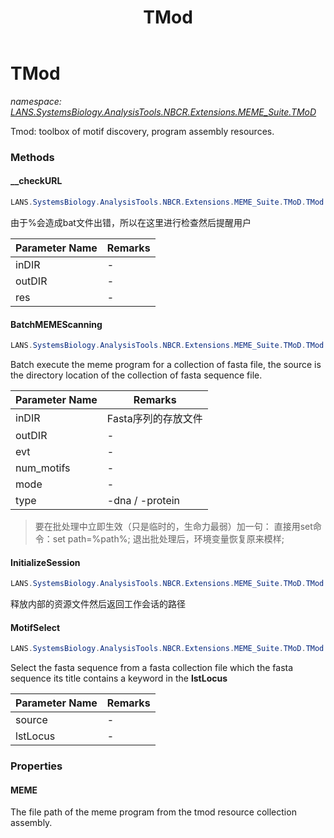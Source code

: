 ﻿---
title: TMod
---

# TMod
_namespace: [LANS.SystemsBiology.AnalysisTools.NBCR.Extensions.MEME_Suite.TMoD](N-LANS.SystemsBiology.AnalysisTools.NBCR.Extensions.MEME_Suite.TMoD.html)_

Tmod: toolbox of motif discovery, program assembly resources.

### Methods

#### __checkURL
```csharp
LANS.SystemsBiology.AnalysisTools.NBCR.Extensions.MEME_Suite.TMoD.TMod.__checkURL(System.String,System.String,System.Collections.Generic.Dictionary{System.String,System.String})
```
由于%会造成bat文件出错，所以在这里进行检查然后提醒用户

|Parameter Name|Remarks|
|--------------|-------|
|inDIR|-|
|outDIR|-|
|res|-|


#### BatchMEMEScanning
```csharp
LANS.SystemsBiology.AnalysisTools.NBCR.Extensions.MEME_Suite.TMoD.TMod.BatchMEMEScanning(System.String,System.String,System.Double,System.Int32,System.String,System.String,System.Int32)
```
Batch execute the meme program for a collection of fasta file, the source is the directory location of the collection of fasta sequence file.

|Parameter Name|Remarks|
|--------------|-------|
|inDIR|Fasta序列的存放文件|
|outDIR|-|
|evt|-|
|num_motifs|-|
|mode|-|
|type|-dna / -protein|

> 
>  要在批处理中立即生效（只是临时的，生命力最弱）加一句： 
>  直接用set命令：set path=%path%; 
>  退出批处理后，环境变量恢复原来模样;
>  

#### InitializeSession
```csharp
LANS.SystemsBiology.AnalysisTools.NBCR.Extensions.MEME_Suite.TMoD.TMod.InitializeSession
```
释放内部的资源文件然后返回工作会话的路径

#### MotifSelect
```csharp
LANS.SystemsBiology.AnalysisTools.NBCR.Extensions.MEME_Suite.TMoD.TMod.MotifSelect(LANS.SystemsBiology.SequenceModel.FASTA.FastaFile,System.Collections.Generic.IEnumerable{System.String})
```
Select the fasta sequence from a fasta collection file which the fasta sequence its title contains a keyword in the **lstLocus**

|Parameter Name|Remarks|
|--------------|-------|
|source|-|
|lstLocus|-|




### Properties

#### MEME
The file path of the meme program from the tmod resource collection assembly.

